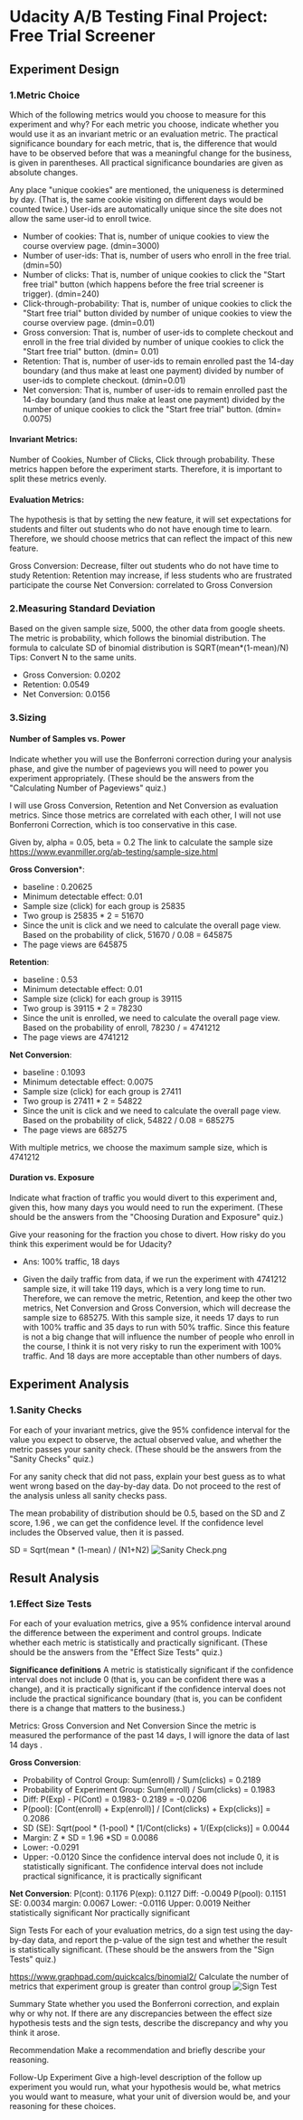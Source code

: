 # Udacity A/B Testing Final Project: Free Trial Screener

## Experiment Design
### 1.Metric Choice
Which of the following metrics would you choose to measure for this experiment and why? For each metric you choose, indicate whether you would use it as an invariant metric or an evaluation metric. The practical significance boundary for each metric, that is, the difference that would have to be observed before that was a meaningful change for the business, is given in parentheses. All practical significance boundaries are given as absolute changes.


Any place "unique cookies" are mentioned, the uniqueness is determined by day. (That is, the same cookie visiting on different days would be counted twice.) User-ids are automatically unique since the site does not allow the same user-id to enroll twice.


- Number of cookies: That is, number of unique cookies to view the course overview page. (dmin=3000)
- Number of user-ids: That is, number of users who enroll in the free trial. (dmin=50)
- Number of clicks: That is, number of unique cookies to click the "Start free trial" button (which happens before the free trial screener is trigger). (dmin=240)
- Click-through-probability: That is, number of unique cookies to click the "Start free trial" button divided by number of unique cookies to view the course overview page. (dmin=0.01)
- Gross conversion: That is, number of user-ids to complete checkout and enroll in the free trial divided by number of unique cookies to click the "Start free trial" button. (dmin= 0.01)
- Retention: That is, number of user-ids to remain enrolled past the 14-day boundary (and thus make at least one payment) divided by number of user-ids to complete checkout. (dmin=0.01)
- Net conversion: That is, number of user-ids to remain enrolled past the 14-day boundary (and thus make at least one payment) divided by the number of unique cookies to click the "Start free trial" button. (dmin= 0.0075)

#### Invariant Metrics: 
Number of Cookies, Number of Clicks, Click through probability. 
These metrics happen before the experiment starts. Therefore, it is important to split these metrics evenly. 
#### Evaluation Metrics: 
The hypothesis is that by setting the new feature, it will set expectations for students and filter out students who do not have enough time to learn. Therefore, we should choose metrics that can reflect the impact of this new feature. 

Gross Conversion: Decrease, filter out students who do not have time to study
Retention: Retention may increase, if less students who are frustrated participate the course
Net Conversion: correlated to Gross Conversion




### 2.Measuring Standard Deviation

Based on the given sample size, 5000, the other data from google sheets. 
The metric is probability, which follows the binomial distribution. 
The formula to calculate SD of binomial distribution is SQRT(mean*(1-mean)/N)
Tips: Convert N to the same units. 

- Gross Conversion: 0.0202
- Retention: 0.0549
- Net Conversion: 0.0156

### 3.Sizing
#### Number of Samples vs. Power
Indicate whether you will use the Bonferroni correction during your analysis phase, and give the number of pageviews you will need to power you experiment appropriately. (These should be the answers from the "Calculating Number of Pageviews" quiz.)

I will use Gross Conversion, Retention and Net Conversion as evaluation metrics. Since those metrics are correlated with each other, I will not use Bonferroni Correction, which is too conservative in this case.

Given by, alpha = 0.05, beta = 0.2 
The link to calculate the sample size
https://www.evanmiller.org/ab-testing/sample-size.html

**Gross Conversion***:
- baseline : 0.20625
- Minimum detectable effect: 0.01 
- Sample size (click) for each group is 25835
- Two group is 25835 * 2 = 51670
- Since the unit is click and we need to calculate the overall page view. Based on the probability of click, 51670 / 0.08 = 645875
- The page views are 645875

**Retention**:
- baseline : 0.53
- Minimum detectable effect: 0.01 
- Sample size (click) for each group is 39115
- Two group is 39115 * 2 = 78230
- Since the unit is enrolled, we need to calculate the overall page view. Based on the probability of enroll, 78230 /  = 4741212
- The page views are 4741212

**Net Conversion**:
- baseline : 0.1093
- Minimum detectable effect: 0.0075 
- Sample size (click) for each group is 27411
- Two group is 27411 * 2 = 54822
- Since the unit is click and we need to calculate the overall page view. Based on the probability of click, 54822 / 0.08 = 685275
- The page views are 685275

With multiple metrics, we choose the maximum sample size, which is 4741212

#### Duration vs. Exposure
Indicate what fraction of traffic you would divert to this experiment and, given this, how many days you would need to run the experiment. (These should be the answers from the "Choosing Duration and Exposure" quiz.)

Give your reasoning for the fraction you chose to divert. How risky do you think this experiment would be for Udacity?

- Ans: 100% traffic, 18 days

- Given the daily traffic from data, if we run the experiment with 4741212 sample size, it will take 119 days, which is a very long time to run. Therefore, we can remove the metric, Retention, and keep the other two metrics, Net Conversion and Gross Conversion, which will decrease the sample size to 685275. With this sample size, it needs 17 days to run with 100% traffic and 35 days to run with 50% traffic. Since this feature is not a big change that will influence the number of people who enroll in the course, I think it is not very risky to run the experiment with 100% traffic. And 18 days are more acceptable than other numbers of days.

## Experiment Analysis
### 1.Sanity Checks
For each of your invariant metrics, give the 95% confidence interval for the value you expect to observe, the actual observed value, and whether the metric passes your sanity check. (These should be the answers from the "Sanity Checks" quiz.)

For any sanity check that did not pass, explain your best guess as to what went wrong based on the day-by-day data. Do not proceed to the rest of the analysis unless all sanity checks pass.

The mean probability of distribution should be 0.5, based on the SD and Z score, 1.96 , we can get the confidence level. If the confidence level includes the Observed value, then it is passed.

SD = Sqrt(mean * (1-mean) / (N1+N2)
![Sanity Check.png](https://github.com/ShuangyangWu1/test-/blob/81c7f40cef51ab24e42815feff8292a1ebc2f9d8/Sanity%20Check.png)




## Result Analysis
### 1.Effect Size Tests
For each of your evaluation metrics, give a 95% confidence interval around the difference between the experiment and control groups. Indicate whether each metric is statistically and practically significant. (These should be the answers from the "Effect Size Tests" quiz.)

**Significance definitions**
A metric is statistically significant if the confidence interval does not include 0 (that is, you can be confident there was a change), and it is practically significant if the confidence interval does not include the practical significance boundary (that is, you can be confident there is a change that matters to the business.)

Metrics: Gross Conversion and Net Conversion
Since the metric is measured the performance of the past 14 days, I will ignore the data of last 14 days .

**Gross Conversion**:
- Probability of Control Group: Sum(enroll) / Sum(clicks) = 0.2189
- Probability of Experiment Group: Sum(enroll) / Sum(clicks) = 0.1983
- Diff: P(Exp) - P(Cont) = 0.1983- 0.2189 = -0.0206
- P(pool): [Cont(enroll) + Exp(enroll)] / [Cont(clicks) + Exp(clicks)] = 0.2086
- SD (SE): Sqrt(pool * (1-pool) * [1/Cont(clicks) + 1/(Exp(clicks)] = 0.0044
- Margin: Z * SD = 1.96 *SD =  0.0086
- Lower: -0.0291
- Upper: -0.0120
Since the confidence interval does not include 0, it is statistically significant.
The confidence interval does not include practical significance, it is practically significant

**Net Conversion**:
P(cont): 0.1176
P(exp): 0.1127
Diff: -0.0049
P(pool): 0.1151
SE: 0.0034
margin: 0.0067
Lower: -0.0116
Upper: 0.0019
Neither statistically significant Nor practically significant

Sign Tests
For each of your evaluation metrics, do a sign test using the day-by-day data, and report the p-value of the sign test and whether the result is statistically significant. (These should be the answers from the "Sign Tests" quiz.)

https://www.graphpad.com/quickcalcs/binomial2/
Calculate the number of metrics that experiment group is greater than control group
![Sign Test](https://github.com/ShuangyangWu1/test-/blob/f745643c7a86ba69885d636be9ffbd1900500a37/Sign%20Test.png)


Summary
State whether you used the Bonferroni correction, and explain why or why not. If there are any discrepancies between the effect size hypothesis tests and the sign tests, describe the discrepancy and why you think it arose.

Recommendation
Make a recommendation and briefly describe your reasoning.

Follow-Up Experiment
Give a high-level description of the follow up experiment you would run, what your hypothesis would be, what metrics you would want to measure, what your unit of diversion would be, and your reasoning for these choices.

